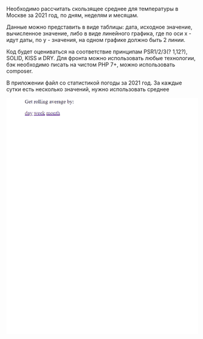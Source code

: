 Необходимо рассчитать скользящее среднее для температуры в Москве за 2021 год, по дням, неделям и месяцам.

Данные можно представить в виде таблицы: дата, исходное значение, вычисленное значение, 
либо в виде линейного графика, где по оси x - идут даты, по y - значения, на одном графике должно быть 2 линии.

Код будет оцениваться на соответствие принципам PSR1/2/3(? 1,12?), SOLID, KISS и DRY. 
Для фронта можно использовать любые технологии, бэк необходимо писать на чистом PHP 7+, 
можно использовать composer.

В приложении файл со статистикой погоды за 2021 год. За каждые сутки есть несколько значений,
нужно использовать среднее

![demo-gif](/weather.gif)